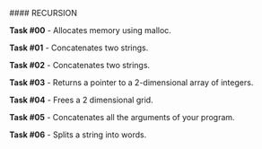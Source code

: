 #### RECURSION

**Task #00** - Allocates memory using malloc.

**Task #01** - Concatenates two strings.

**Task #02** - Concatenates two strings.

**Task #03** - Returns a pointer to a 2-dimensional array of integers.

**Task #04** - Frees a 2 dimensional grid.

**Task #05** - Concatenates all the arguments of your program.

**Task #06** - Splits a string into words.
